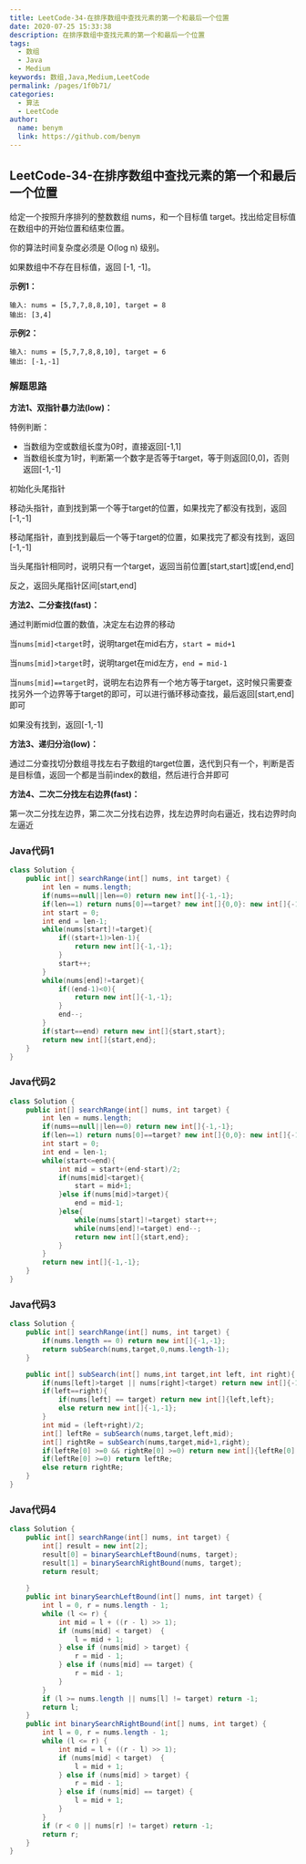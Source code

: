 ```yaml
---
title: LeetCode-34-在排序数组中查找元素的第一个和最后一个位置
date: 2020-07-25 15:33:38
description: 在排序数组中查找元素的第一个和最后一个位置
tags: 
  - 数组
  - Java
  - Medium
keywords: 数组,Java,Medium,LeetCode
permalink: /pages/1f0b71/
categories: 
  - 算法
  - LeetCode
author: 
  name: benym
  link: https://github.com/benym
---
```


## LeetCode-34-在排序数组中查找元素的第一个和最后一个位置

给定一个按照升序排列的整数数组 nums，和一个目标值 target。找出给定目标值在数组中的开始位置和结束位置。

你的算法时间复杂度必须是 O(log n) 级别。

如果数组中不存在目标值，返回 [-1, -1]。

<!--more-->

**示例1：**

```
输入: nums = [5,7,7,8,8,10], target = 8
输出: [3,4]
```

**示例2：**

```
输入: nums = [5,7,7,8,8,10], target = 6
输出: [-1,-1]
```

### 解题思路

**方法1、双指针暴力法(low)：**

特例判断：

- 当数组为空或数组长度为0时，直接返回[-1,1]
- 当数组长度为1时，判断第一个数字是否等于target，等于则返回[0,0]，否则返回[-1,-1]

初始化头尾指针

移动头指针，直到找到第一个等于target的位置，如果找完了都没有找到，返回[-1,-1]

移动尾指针，直到找到最后一个等于target的位置，如果找完了都没有找到，返回[-1,-1]

当头尾指针相同时，说明只有一个target，返回当前位置[start,start]或[end,end]

反之，返回头尾指针区间[start,end]

**方法2、二分查找(fast)：**

通过判断mid位置的数值，决定左右边界的移动

当`nums[mid]<target`时，说明target在mid右方，`start = mid+1`

当`nums[mid]>target`时，说明target在mid左方，`end = mid-1`

当`nums[mid]==target`时，说明左右边界有一个地方等于target，这时候只需要查找另外一个边界等于target的即可，可以进行循环移动查找，最后返回[start,end]即可

如果没有找到，返回[-1,-1]

**方法3、递归分治(low)：**

通过二分查找切分数组寻找左右子数组的target位置，迭代到只有一个，判断是否是目标值，返回一个都是当前index的数组，然后进行合并即可

**方法4、二次二分找左右边界(fast)：**

第一次二分找左边界，第二次二分找右边界，找左边界时向右逼近，找右边界时向左逼近

### Java代码1

```java
class Solution {
    public int[] searchRange(int[] nums, int target) {
        int len = nums.length;
        if(nums==null||len==0) return new int[]{-1,-1};
        if(len==1) return nums[0]==target? new int[]{0,0}: new int[]{-1,-1};
        int start = 0;
        int end = len-1;
        while(nums[start]!=target){
            if((start+1)>len-1){
                return new int[]{-1,-1};
            }
            start++;
        }
        while(nums[end]!=target){
            if((end-1)<0){
                return new int[]{-1,-1};
            }
            end--;
        }
        if(start==end) return new int[]{start,start};
        return new int[]{start,end};
    }
}
```

### Java代码2

```java
class Solution {
    public int[] searchRange(int[] nums, int target) {
        int len = nums.length;
        if(nums==null||len==0) return new int[]{-1,-1};
        if(len==1) return nums[0]==target? new int[]{0,0}: new int[]{-1,-1};
        int start = 0;
        int end = len-1;
        while(start<=end){
            int mid = start+(end-start)/2;
            if(nums[mid]<target){
                start = mid+1;
            }else if(nums[mid]>target){
                end = mid-1;
            }else{
                while(nums[start]!=target) start++;
                while(nums[end]!=target) end--;
                return new int[]{start,end};
            }
        }
        return new int[]{-1,-1};
    }
}
```

### Java代码3

```java
class Solution {
    public int[] searchRange(int[] nums, int target) {
        if(nums.length == 0) return new int[]{-1,-1};
        return subSearch(nums,target,0,nums.length-1);
    }

    public int[] subSearch(int[] nums,int target,int left, int right){
        if(nums[left]>target || nums[right]<target) return new int[]{-1,-1};
        if(left==right){
            if(nums[left] == target) return new int[]{left,left};
            else return new int[]{-1,-1};
        }
        int mid = (left+right)/2;
        int[] leftRe = subSearch(nums,target,left,mid);
        int[] rightRe = subSearch(nums,target,mid+1,right);
        if(leftRe[0] >=0 && rightRe[0] >=0) return new int[]{leftRe[0],rightRe[1]};
        if(leftRe[0] >=0) return leftRe;
        else return rightRe;
    }
}
```

### Java代码4

```java
class Solution {
    public int[] searchRange(int[] nums, int target) {
        int[] result = new int[2];
        result[0] = binarySearchLeftBound(nums, target);
        result[1] = binarySearchRightBound(nums, target);
        return result;
        
    }
    public int binarySearchLeftBound(int[] nums, int target) {
        int l = 0, r = nums.length - 1;
        while (l <= r) {
            int mid = l + ((r - l) >> 1);
            if (nums[mid] < target)  {
                l = mid + 1;
            } else if (nums[mid] > target) {
                r = mid - 1;
            } else if (nums[mid] == target) {
                r = mid - 1;
            }
        }        
        if (l >= nums.length || nums[l] != target) return -1;
        return l;
    }
    public int binarySearchRightBound(int[] nums, int target) {
        int l = 0, r = nums.length - 1;
        while (l <= r) {
            int mid = l + ((r - l) >> 1);
            if (nums[mid] < target)  {
                l = mid + 1;
            } else if (nums[mid] > target) {
                r = mid - 1;
            } else if (nums[mid] == target) {
                l = mid + 1;
            }
        }
        if (r < 0 || nums[r] != target) return -1;
        return r;
    }
}
```

